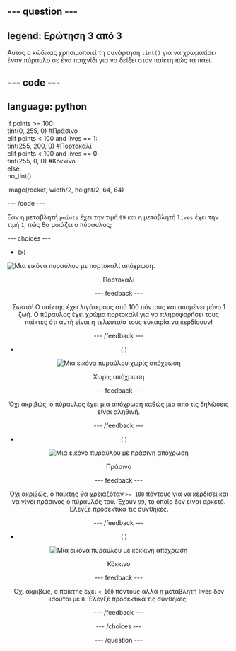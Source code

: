 --- question ---
---
legend: Ερώτηση 3 από 3
---

Αυτός ο κώδικας χρησιμοποιεί τη συνάρτηση `tint()` για να χρωματίσει έναν πύραυλο σε ένα παιχνίδι για να δείξει στον παίκτη πώς τα πάει.

--- code ---
---
language: python
---

if points >= 100:    
    tint(0, 255, 0) #Πράσινο   
elif points < 100 and lives == 1:   
    tint(255, 200, 0) #Πορτοκαλί    
elif points < 100 and lives == 0:     
    tint(255, 0, 0) #Κόκκινο     
else:      
    no_tint()

image(rocket, width/2, height/2, 64, 64)

--- /code ---

Εάν η μεταβλητή `points` έχει την τιμή `99` και η μεταβλητή `lives` έχει την τιμή `1`, πώς θα μοιάζει ο πύραυλος;

--- choices ---

- (x)

![Μια εικόνα πυραύλoυ με πορτοκαλί απόχρωση.](images/rocket_amber.png) 
<div style="text-align: center;">Πορτοκαλί

 --- feedback ---

 Σωστό! Ο παίκτης έχει λιγότερους από 100 πόντους και απομένει μόνο 1 ζωή. Ο πύραυλος έχει χρώμα πορτοκαλί για να πληροφορήσει τους παίκτες ότι αυτή είναι η τελευταία τους ευκαιρία να κερδίσουν!

 --- /feedback ---

- ( )

![Μια εικόνα πυραύλου χωρίς απόχρωση](images/rocket_original.png) 
<div style="text-align: center;">Χωρίς απόχρωση

 --- feedback ---

 Όχι ακριβώς, ο πύραυλος έχει μια απόχρωση καθώς μια από τις δηλώσεις είναι αληθινή.

 --- /feedback ---

- ( )

![Μια εικόνα πυραύλου με πράσινη απόχρωση](images/rocket_green.png) 
<div style="text-align: center;">Πράσινο

 --- feedback ---

 Όχι ακριβώς, ο παίκτης θα χρειαζόταν `>= 100` πόντους για να κερδίσει και να γίνει πράσινος ο πύραυλός του. Έχουν `99`, το οποίο δεν είναι αρκετό. Έλεγξε προσεκτικά τις συνθήκες.

 --- /feedback ---

- ( )

![Μια εικόνα πυραύλου με κόκκινη απόχρωση](images/rocket_red.png) 
<div style="text-align: center;">Κόκκινο

 --- feedback ---

 Όχι ακριβώς, ο παίκτης έχει `< 100` πόντους αλλά η μεταβλητή lives δεν ισούται με `0`. Έλεγξε προσεκτικά τις συνθήκες.

 --- /feedback ---

--- /choices ---

--- /question ---
